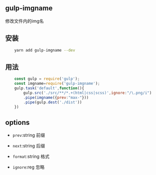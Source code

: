 ## gulp-imgname

修改文件内的img名

## 安装

```bash
    yarn add gulp-imgname --dev
```


## 用法

```javascript
    const gulp = require('gulp');
    const imgname=require('gulp-imgname');
    gulp.task('default',function(){
        gulp.src('./src/**/*.+(html|css|scss)',ignore:"/\.png/i")
        .pipe(imgname({prev:"max-"}))
        .pipe(gulp.dest('./dist'))
    })
```

## options

* `prev`:string
前缀

* `next`:string
后缀

* `format`:string
格式
* `ignore`:reg
忽略